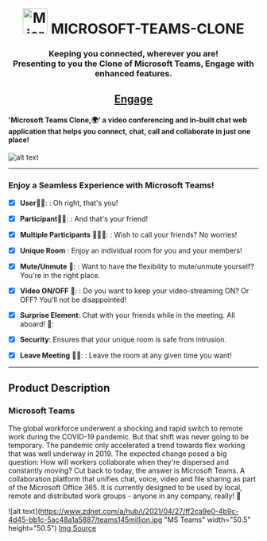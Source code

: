 <h1 id="top" align="center"> <img src="https://www.berkswellschool.org.uk/wp-content/uploads/2021/02/microsoft-teams-logo-png_480-480.png" alt="Microsoft" width="50.5" height="50.5"> MICROSOFT-TEAMS-CLONE</h1>
<h3 align="center"> Keeping you connected, wherever you are!<br>
Presenting to you the Clone of Microsoft Teams, Engage with enhanced features.<br></h3>
<h2 align="center"><a href="https://engage-microsoft-teams-clone.herokuapp.com/">Engage</a></h2>

#### 'Microsoft Teams Clone,:earth_africa:' a video conferencing and in-built chat web application that helps you connect, chat, call and collaborate in just one place!

![alt text](https://user-images.githubusercontent.com/72864182/125263925-0c04d000-e321-11eb-9e7f-f9abf691a9a7.png "Landing Page")  


------------------------------------------------------------------------------------------------------------------------------------------------------------------------------

### Enjoy a Seamless Experience with Microsoft Teams!  
- [x] **User**👱‍♂️:  : Oh right, that's you!   
- [x] **Participant**👱‍♀️:  : And that's your friend!  
- [x] **Multiple Participants** 👨‍👦‍👦:   : Wish to call your friends? No worries!  
- [x] **Unique Room**  : Enjoy an individual room for you and your members!  
- [x] **Mute/Unmute** 🎤: : Want to have the flexibility to mute/unmute yourself? You're in the right place.  
- [x] **Video ON/OFF** 👀: : Do you want to keep your video-streaming ON? Or OFF? You'll not be disappointed!  
- [x] **Surprise Element**: Chat with your friends while in the meeting. All aboard! 🎇:
- [x] **Security**: Ensures that your unique room is safe from intrusion. 
- [x] **Leave Meeting** 👩‍💻: : Leave the room at any given time you want!


------------------------------------------------------------------------------------------------------------------------------------------------------------------------------

## Product Description

### Microsoft Teams
The global workforce underwent a shocking and rapid switch to remote work during the COVID-19 pandemic. But that shift was never going to be temporary. The pandemic only accelerated a trend towards flex working that was well underway in 2019. The expected change posed a big question: How will workers collaborate when they're dispersed and constantly moving?
Cut back to today, the answer is Microsoft Teams. A collaboration platform that unifies chat, voice, video and file sharing as part of the Microsoft Office 365. It is currently designed to be used by local, remote and distributed work groups - anyone in any company, really! 🌃

![alt text](https://www.zdnet.com/a/hub/i/2021/04/27/ff2ca9e0-4b9c-4d45-bb1c-5ac48a1a5887/teams145million.jpg "MS Teams" width="50.5" height="50.5")
[Img Source](https://www.zdnet.com/article/microsoft-teams-is-now-at-145-million-daily-active-users/)
